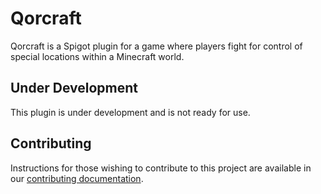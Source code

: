 # Qorcraft

Qorcraft is a Spigot plugin for a game where players fight for control of special locations within a Minecraft world.

## Under Development

This plugin is under development and is not ready for use.

## Contributing

Instructions for those wishing to contribute to this project are available in our
[contributing documentation](contributing.md).
